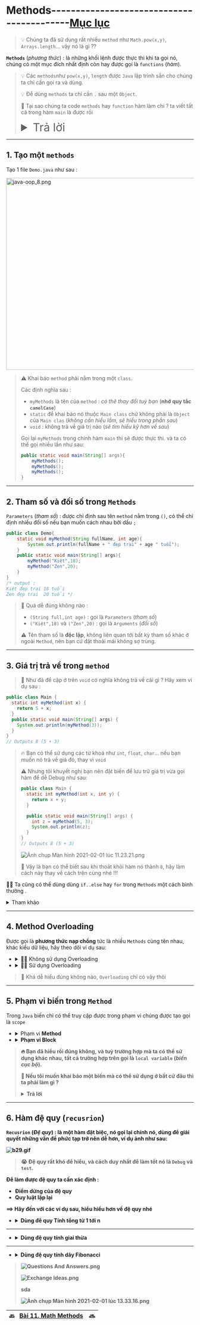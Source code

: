 # Methods------------------------------------------[Mục lục](https://github.com/Zenfection/Java)

>  💡 Chúng ta đã sử dụng rất nhiều `method` như `Math.pow(x,y)`, `Arrays.length`... vậy nó là gì ?? 

**`Methods`** (*phương thức*) : là những khối lệnh được thực thi khi ta gọi nó, chúng có một mục đích nhất định còn hay được gọi là `functions` (*hàm*).

> 💡 Các `methods`như `pow(x,y)`, `length` được `Java` lập trình sẵn cho chúng ta chỉ cần gọi ra và dùng.
> 
> 💡 Để dùng `methods` ta chỉ cần `.` sau một `Object`.
> 
> 🤔 Tại sao chúng ta code `methods` hay `function` hàm làm chi ?  ta viết tất cả trong hàm `main` là được rồi
> 
> <details>
> <summary style="font-size:30px;">Trả lời</summary>
> 
> - 🧚‍♂️ Ta chỉ cần định dạng một lần và sử dụng về sau
> - 🧚‍♂️ Ví dụ: ta code ta code hàm `đi` cho con mèo, thì tay và chân đều đi, nếu thế ta cần code 2 lần nếu không sử dụng hàm
> 
> </details>

---

## 1. Tạo một `methods`

Tạo 1 file `Demo.java` như sau : 

<img title="" src="https://raw.githubusercontent.com/Zenfection/Image/master/2021/02/01-11-04-22-java-oop_8.png" alt="java-oop_8.png" width="515">

> ⚠️ Khai báo `method` phải nằm trong một `class`.
> 
> Các định nghĩa sau : 
> 
> - `myMethods` là tên của `method` : *có thê thay đổi tuỳ bạn* (**nhớ quy tắc `camelCase`**)
> - `static` để khai báo nó thuộc `Main class` chứ không phải là `Object` của `Main clas` (*không cần hiểu lắm, sẽ hiểu trong phần sau*)
> - `void` : không trả về giá trị nào (*sẽ tìm hiểu kỹ hơn về sau*)
> 
> Gọi lại `myMethods` trong chính hàm `main` thì sẽ được thực thi. và ta có thể gọi nhiều lần như sau: 
> 
> ```java
> public static void main(String[] args){
>     myMethods();
>     myMethods();
>     myMethods();
> }
> ```

---

## 2. Tham số và đối số trong `Methods`

`Parameters` (*tham số*) : được chỉ định sau tên `method` nằm trong `()`, có thể chỉ định nhiều đối số nếu bạn muốn cách nhau bởi dấu `;`

```java
public class Demo{
    static void myMethod(String fullName, int age){
        System.out.println(fullName + " đẹp trai" + age " tuổi");
    }
    public static void main(String[] args){
        myMethod("Kiệt",18);
        myMethod("Zen",20);
    }
}
/* output :
Kiệt đẹp trai 18 tuổi
Zen đẹp trai  20 tuổi */ 
```

> 🤔 Quá dễ đúng không nào : 
> 
> - `(String full,int age)` : gọi là `Parameters` (*tham số*)
> - `("Kiệt",18)` và `("Zen",20)` : gọi là `Arguments` (*đối số*)
> 
> ⚠️ Tên tham số là **độc lập**, không liên quan tới bất kỳ tham số khác ở ngoài `Method`, nên bạn cứ đặt thoải mái không sợ trùng.

---

## 3. Giá trị trả về trong `method`

>  🤔 Như đã để cập ở trên `void` có nghĩa không trả về cái gì ? Hãy xem ví dụ sau : 

```java
public class Main {
  static int myMethod(int x) {
    return 5 + x;
  }
  public static void main(String[] args) {
    System.out.println(myMethod(3));
  }
}
// Outputs 8 (5 + 3)
```

> 🔥 Bạn có thể sử dụng các từ khoá như `int`, `float`, `char`... nếu bạn muốn nó trả về giá đó, thay vì `void`
> 
> ⚠️ Nhưng tôi khuyết nghị bạn nên đặt biến để lưu trữ giá trị vừa gọi hàm để dễ Debug như sau: 
> 
> ```java
> public class Main {
>   static int myMethod(int x, int y) {
>     return x + y;
>   }
> 
>   public static void main(String[] args) {
>     int z = myMethod(5, 3);
>     System.out.println(z);
>   }
> }
> // Outputs 8 (5 + 3)
> ```
> 
> ![Ảnh chụp Màn hình 2021-02-01 lúc 11.23.21.png](https://raw.githubusercontent.com/Zenfection/Image/master/2021/02/01-11-24-06-A%CC%89nh%20chu%CC%A3p%20Ma%CC%80n%20hi%CC%80nh%202021-02-01%20lu%CC%81c%2011.23.21.png)
> 
> 🤪 Vậy là bạn có thể biết sau khi thoát khỏi hàm nó thành `8`, hãy làm cách này thay về cách trên cùng nhé !!! 

🧚‍♂️ Ta cũng có thể dùng dùng `if..else` hay `for` trong `Methods` một cách bình thường .

<details>
<summary>Tham khảo</summary>

```java
public class Main {
      static void checkAge(int age) {
            if (age < 18){
              System.out.println("Bạn là thằng nhóc con dưới 18 tuổ");
            } 
            else{
              System.out.println("Bạn trưởng thành rồi, nhưng vẫn nhóc con");
            }
      }
      public static void main(String[] args) {
        checkAge(20);
      }
}
// Outputs :  Bạn trưởng thành rồi, nhưng vẫn nhóc con
```

</details>

---

## 4. Method Overloading

Được gọi là **phương thức nạp chồng** tức là nhiều `Methods` cùng tên nhau, khác kiểu dữ liệu, hãy theo dõi ví dụ sau: 

- <details>
  <summary>🧚‍♂️ Không sử dụng Overloading</summary>
  
  ```java
  static int plusMethodInt(int x, int y) {
    return x + y;
  }
  
  static double plusMethodDouble(double x, double y) {
    return x + y;
  }
  ```
  
  🔥 Khi ta muốn số trả về số thực ta phải dùng `plusMethodDouble` nếu muốn trả về số nguyên phải dùng `plusMethodInt`
  🤪 Vậy ta cần phải nhớ quá nhiều hàm, gây khó cho ta
  
  </details>

- <details>
  <summary>🧚‍♂️ Sử dụng Overloading</summary>
  
  ```java
  static int plusMethod(int x, int y) {
    return x + y;
  } 
  
  static double plusMethod(double x, double y) {
    return x + y;
  }
  ```
  
  🔥 Vậy là chúng ta chỉ cần sử dụng `plusMethod` và truyền vào số nguyên hay số thực đều được.
  
  </details>

> 🚀 Khá dễ hiểu đúng không nào, `Overloading` chỉ có vậy thôi

---

## 5. Phạm vi biến trong `Method`

Trong `Java` biến chỉ có thể truy cập được trong phạm vi chúng được tạo gọi là `scope`

- <details>
  <summary>Phạm vi <b>Method<b></summary>
  
  ```java
  public class Main{
    public static void main(String[] args){
        // không thể sử dụng x ở đây
        int x = 10;
        // có thể sử dụng x từ đây
        System.out.println(x);
    }
  }
  ```
  
  </details>

- <details>
  <summary>Phạm vi <b>Block</b></summary>
  
  ```java
  public class Main {
    public static void main(String[] args) {
      //không thể sử dụng x ở đây
      { //dấu trong ngoặc này là block
        // Không thể sử dụng x ở đây
        int x = 100;
        // Có thể sử dụng x
        System.out.println(x);
      } 
      // không thể sử dụng x ở đây
    }
  }
  ```
  
  > ⚠️ Nó giống như việc bạn sử dụng `if`, `while`,`for`, các biến chỉ tồn tại trong khối mã đó thôi.
  
  </details>

> 🔥 Bạn đã hiểu rồi đúng không, và tuỳ trường hợp mà ta có thể sử dụng khác nhau, tất cả trường hợp trên gọi là `local variable` (*biến cục bộ*).
> 
> 🤔 Nếu tôi muốn khai báo một biến mà có thể sử dụng ở bất cứ đâu thì ta phải làm gì ?
> 
> <details>
> <summary><b>Trả lời<b></summary>
> 
> Ta có thể sử dụng `global variables` (*biến toàn cục*) thay vì *biến cục bộ* ở trên, như sau: 
> 
> ```java
> public class Demo {
>    static int x = 100; //khai báo toàn cục
>    //Sử dụng x bất kỳ đâu
>    static void method1(){
>        System.out.println(x);
>    }
> 
>    public static void main(String[] args) {
>        method1();
>        System.out.println(x);
>    }
> }
> ```
> 
> > ⚠️ Khai báo toàn cục ở dòng đầu tiên của `class` và thêm `static` vào trước khai báo.
> 
> </details>

---

## 6. Hàm đệ quy (`recusrion`)

`Recusrion` (*Đệ quy*) : là một hàm đặt biệc, nó **gọi lại chính nó**, dùng để giải quyết những vấn đề phức tạp trở nên dễ hơn, ví dụ ảnh như sau:

![b29.gif](https://raw.githubusercontent.com/Zenfection/Image/master/2021/02/01-12-45-30-b29.gif)

> 😭 Đệ quy rất khó để hiểu, và cách duy nhất để làm tốt nó là `Debug` và `test`.

Để làm được đệ quy ta cần xác định :

- Điểm dừng của đệ quy
- Quy luật lặp lại

==> Hãy đến với các ví dụ sau, hiểu hiểu hơn về đệ quy nhé

- <details>
  <summary>Dùng để quy <b>Tính tổng từ 1 tới n</b></summary>
  
  Cho file `Demo.java` như sau:
  
  ```java
  public class Demo {
    static int sum1toN(int n){
        if(n == 0){
            return 0;
        }
        int result = n + sum1toN(n-1); //nên sử dụng thêm biến để debug tốt
        return result;
    }
  
    public static void main(String[] args) {
        int result = sum1toN(5);//nên sử dụng thêm biến này để debug tốt
        System.out.println(result);
    }
  }
  // output : 15
  ```
  
  > 🧚‍♂️ Bạn có thể thấy nó hơi dài vì đã thêm biến `result`, nhưng bạn hãy làm thế để tốt cho việc `debug` nha.
  
  <details>
  <summary><b>Giải thích</b></summary>
  
  - **B1** : Xác định điềm dùng ⇨ 0, (*n sẽ chạy về tới 0 và dừng*)
  
  - **B2** : Xác định quy luật ⇨ n + (n-1) + (n-2)...0 (*tới 0 là dừng*)
  
  </details>
  
  </details>

---

- <details>
  <summary>Dùng đệ quy tính <b>giai thừa</b></summary>
  
  <img src="https://raw.githubusercontent.com/Zenfection/Image/master/2021/02/01-13-15-39-giai-thua.png" title="" alt="giai-thua.png" width="300">
  
  ```java
  public class Demo {
    static int factorial(int n){
        if(n == 1){
            return 1;
        }
        int result = n * factorial(n-1); //khai báo biến thêm để dễ debug
        return result;
    }
  
    public static void main(String[] args) {
        int result = factorial(5); //khai báo biến thêm đễ dễ debug
        System.out.println(result);
    }
  }
  ```
  
  <details>
  <summary><b><img src="https://raw.githubusercontent.com/Zenfection/Image/master/2021/02/01-13-25-05-Questions%20And%20Answers.png"> Giải thích</b></summary>
  
  - **B1** : Xác định điềm dùng ⇨ 1, (*n sẽ chạy về tới 1 và dừng*)
  
  - **B2** : Xác định quy luật ⇨ n*(n-1)*...1 (*tới 1 là dừng*)
  
  </details>
  
  </details>

---

- <details>
  <summary>Dùng đệ quy tính dãy <b>Fibonacci</b></summary>

  ![Ảnh chụp Màn hình 2021-02-01 lúc 13.33.16.png](https://raw.githubusercontent.com/Zenfection/Image/master/2021/02/01-13-33-27-A%CC%89nh%20chu%CC%A3p%20Ma%CC%80n%20hi%CC%80nh%202021-02-01%20lu%CC%81c%2013.33.16.png)

  ```java
  public class Demo {
    static int fibonacci(int n){
        if(n == 1 || n == 2){
            return 1;
        }
        int result = fibonacci(n-1) + fibonacci(n-2); //khai báo biến thêm đễ dễ debug 
        return result;
    }
    public static void main(String[] args) {
        int result = fibonacci(5); //khai báo biến thêm đễ dễ debug
        System.out.println(result);
    }
  }
  ```

  <details>
  <summary><b><img src="https://raw.githubusercontent.com/Zenfection/Image/master/2021/02/01-13-25-05-Questions%20And%20Answers.png"> Giải thích</b></summary>
  
  - **B1** : Xác định điềm dùng ⇨ vị trí n, (*chạy tới vị trí n trong dãy fibbonacci và dừng*)
  
  - **B2** : Xác định quy luật ⇨ 1 1 2 3 5 8 13... (*vị trí 1 và 2 là 1, về sau là số sau bằng tổng 2 số trước*)
  
  </details>


> ![Questions And Answers.png](https://raw.githubusercontent.com/Zenfection/Image/master/2021/02/01-13-25-05-Questions%20And%20Answers.png)
> 
> ![Exchange Ideas.png](https://raw.githubusercontent.com/Zenfection/Image/master/2021/02/01-13-27-52-Exchange%20Ideas.png)
> 
> sda
> 
> ![Ảnh chụp Màn hình 2021-02-01 lúc 13.33.16.png](https://raw.githubusercontent.com/Zenfection/Image/master/2021/02/01-13-33-27-A%CC%89nh%20chu%CC%A3p%20Ma%CC%80n%20hi%CC%80nh%202021-02-01%20lu%CC%81c%2013.33.16.png)
> 
> 

| 🔙   [Bài 11. Math Methods](https://github.com/Zenfection/Java/blob/master/Java%20Basic/11.Math.md) | 🔜  |
| --------------------------------------------------------------------------------------------------- | --- |
